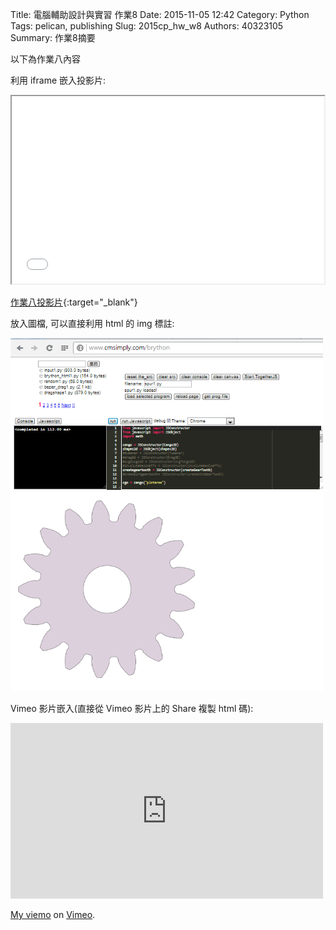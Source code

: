 Title: 電腦輔助設計與實習 作業8
Date: 2015-11-05 12:42
Category: Python
Tags: pelican, publishing
Slug: 2015cp_hw_w8
Authors: 40323105
Summary: 作業8摘要

以下為作業八內容

利用 iframe 嵌入投影片:

<iframe src="simplest7.html" width="500" height="300"></iframe>

[作業八投影片](simplest7.html){:target="_blank"}

放入圖檔, 可以直接利用 html 的 img 標註:

<img src="images/spur.png" width="500" alt="正齒輪繪圖"></img>

Vimeo 影片嵌入(直接從 Vimeo 影片上的 Share 複製 html 碼):

<iframe src="https://player.vimeo.com/video/144889041" width="500" height="281" frameborder="0" webkitallowfullscreen mozallowfullscreen allowfullscreen></iframe> <p><a href="https://vimeo.com/144889041">My  viemo</a> on <a href="https://vimeo.com/home/myvideos">Vimeo</a>.</p>